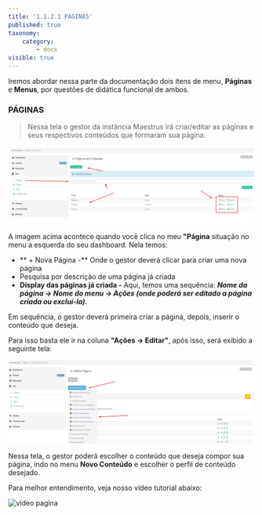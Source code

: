 ```yaml
---
title: '1.1.2.1 PÁGINAS'
published: true
taxonomy:
    category:
        - docs
visible: true
---
```


Iremos abordar nessa parte da documentação dois itens de menu, **Páginas** e **Menus**, por questões de didática funcional de ambos.

### PÁGINAS ###
> Nessa tela o gestor da instância Maestrus irá criar/editar as páginas e seus respectivos conteúdos que formaram sua página.

![Imagem página](pagina.png)

A imagem acima acontece quando você clica no meu **"Página** situação no menu a esquerda do seu dashboard.
Nela temos:

- ** + Nova Página -** Onde o gestor deverá clicar para criar uma nova página
- Pesquisa por descrição de uma página já criada
- **Display das páginas já criada -** Aqui, temos uma sequência: ***Nome da página -> Nome do menu -> Ações (onde poderá ser editado a página criada ou excluí-la).***

Em sequência, o gestor deverá primeira criar a página, depois, inserir o conteúdo que deseja.

Para isso basta ele ir na coluna **"Ações -> Editar"**, após isso, será exibido a seguinte tela:

![Imagem conteudo](pagina-conteudo.png)

Nessa tela, o gestor poderá escolher o conteúdo que deseja compor sua página, indo no menu **Novo Conteúdo** e escolher o perfil de conteúdo desejado.

Para melhor entendimento, veja nosso vídeo tutorial abaixo:

![vídeo pagina](https://www.youtube.com/watch?v=i1U3yLweggI)
